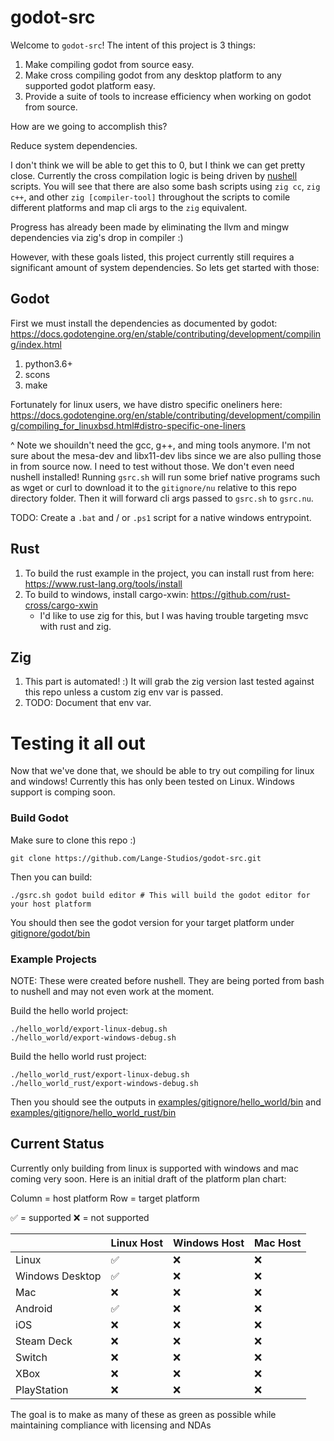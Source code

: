 # godot-src

Welcome to ``godot-src``!  The intent of this project is 3 things:

1. Make compiling godot from source easy.
2. Make cross compiling godot from any desktop platform to any supported godot platform easy.
3. Provide a suite of tools to increase efficiency when working on godot from source.

How are we going to accomplish this?

Reduce system dependencies.

I don't think we will be able to get this to 0, but I think we can get pretty close.  Currently the cross compilation logic is being driven by [nushell](https://www.nushell.sh/) scripts.  You will see that there are also some bash scripts using ``zig cc``, ``zig c++``, and other ``zig [compiler-tool]`` throughout the scripts to comile different platforms and map cli args to the ``zig`` equivalent.

Progress has already been made by eliminating the llvm and mingw dependencies via zig's drop in compiler :)

However, with these goals listed, this project currently still requires a significant amount of system dependencies.  So lets get started with those:

## Godot

First we must install the dependencies as documented by godot: https://docs.godotengine.org/en/stable/contributing/development/compiling/index.html

1. python3.6+
2. scons
3. make

Fortunately for linux users, we have distro specific oneliners here: https://docs.godotengine.org/en/stable/contributing/development/compiling/compiling_for_linuxbsd.html#distro-specific-one-liners

^ Note we shouildn't need the gcc, g++, and ming tools anymore.  I'm not sure about the mesa-dev and libx11-dev libs since we are also pulling those in from source now.  I need to test without those.  We don't even need nushell installed!  Running ``gsrc.sh`` will run some brief native programs such as wget or curl to download it to the ``gitignore/nu`` relative to this repo directory folder.  Then it will forward cli args passed to ``gsrc.sh`` to ``gsrc.nu``.

TODO: Create a ``.bat`` and / or ``.ps1`` script for a native windows entrypoint.

## Rust

1. To build the rust example in the project, you can install rust from here: https://www.rust-lang.org/tools/install
2. To build to windows, install cargo-xwin: https://github.com/rust-cross/cargo-xwin
    - I'd like to use zig for this, but I was having trouble targeting msvc with rust and zig.

## Zig

1. This part is automated! :)  It will grab the zig version last tested against this repo unless a custom zig env var is passed.
2. TODO: Document that env var.


# Testing it all out

Now that we've done that, we should be able to try out compiling for linux and windows!  Currently this has only been tested on Linux.  Windows support is comping soon.

### Build Godot

Make sure to clone this repo :)

```
git clone https://github.com/Lange-Studios/godot-src.git
```

Then you can build:

```
./gsrc.sh godot build editor # This will build the godot editor for your host platform
```

You should then see the godot version for your target platform under [gitignore/godot/bin](gitignore/godot/bin)

### Example Projects

NOTE: These were created before nushell.  They are being ported from bash to nushell and may not even work at the moment.

Build the hello world project:
```
./hello_world/export-linux-debug.sh
./hello_world/export-windows-debug.sh
```

Build the hello world rust project:
```
./hello_world_rust/export-linux-debug.sh
./hello_world_rust/export-windows-debug.sh
```

Then you should see the outputs in [examples/gitignore/hello_world/bin](examples/gitignore/hello_world_rust/bin) and [examples/gitignore/hello_world_rust/bin](examples/gitignore/hello_world_rust/bin)

## Current Status

Currently only building from linux is supported with windows and mac coming very soon.  Here is an initial draft of the platform plan chart:

Column = host platform
Row = target platform

✅ = supported
❌ = not supported

|                 | Linux Host | Windows Host | Mac Host |
|-----------------|------------|--------------|----------|
| Linux           | ✅         | ❌           | ❌       |
| Windows Desktop | ✅         | ❌           | ❌       |
| Mac             | ❌         | ❌           | ❌       |
| Android         | ✅         | ❌           | ❌       |
| iOS             | ❌         | ❌           | ❌       |
| Steam Deck      | ❌         | ❌           | ❌       |
| Switch          | ❌         | ❌           | ❌       |
| XBox            | ❌         | ❌           | ❌       |
| PlayStation     | ❌         | ❌           | ❌       |

The goal is to make as many of these as green as possible while maintaining compliance with licensing and NDAs